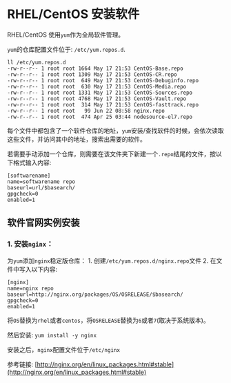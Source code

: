 # RHEL/CentOS 安装软件

RHEL/CentOS 使用`yum`作为全局软件管理。

`yum`的仓库配置文件位于: `/etc/yum.repos.d`.

```shell
ll /etc/yum.repos.d
-rw-r--r-- 1 root root 1664 May 17 21:53 CentOS-Base.repo
-rw-r--r-- 1 root root 1309 May 17 21:53 CentOS-CR.repo
-rw-r--r-- 1 root root  649 May 17 21:53 CentOS-Debuginfo.repo
-rw-r--r-- 1 root root  630 May 17 21:53 CentOS-Media.repo
-rw-r--r-- 1 root root 1331 May 17 21:53 CentOS-Sources.repo
-rw-r--r-- 1 root root 4768 May 17 21:53 CentOS-Vault.repo
-rw-r--r-- 1 root root  314 May 17 21:53 CentOS-fasttrack.repo
-rw-r--r-- 1 root root   99 Jun 22 08:58 nginx.repo
-rw-r--r-- 1 root root  474 Apr 25 03:44 nodesource-el7.repo
```

每个文件中都包含了一个软件仓库的地址，`yum`安装/查找软件的时候，会依次读取这些文件，并访问其中的地址，搜索出需要的软件。

若需要手动添加一个仓库，则需要在该文件夹下新建一个`.repo`结尾的文件，按以下格式输入内容:

```shell
[softwarename]
name=softwarename repo
baseurl=url/$basearch/
gpgcheck=0
enabled=1
```

## 软件官网实例安装

### 1. 安装`nginx`：

  为`yum`添加`nginx`稳定版仓库：
    1. 创建`/etc/yum.repos.d/nginx.repo`文件
    2. 在文件中写入以下内容:

 ```shell
[nginx]
name=nginx repo
baseurl=http://nginx.org/packages/OS/OSRELEASE/$basearch/
gpgcheck=0
enabled=1
```

将`OS`替换为`rhel`或者`centos`，将`OSRELEASE`替换为`6`或者`7`(取决于系统版本)。

然后安装: `yum install -y nginx`

安装之后，`nginx`配置文件位于`/etc/nginx`

参考链接: [http://nginx.org/en/linux_packages.html#stable](http://nginx.org/en/linux_packages.html#stable)
